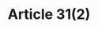 ---
title: "Article 31(2)"
draft: false
exceptions:
- info52a
memberstates:
- ES
score: 3
compensation:
- 
remarks: |
 Information gathered points to both article 31 or 32, There is no specific reprography clause.


link: "https://www.boe.es/buscar/act.php?id=BOE-A-1996-8930&p=20141105&tn=1"
---